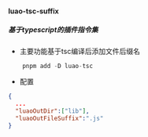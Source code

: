 #### luao-tsc-suffix
##### 基于typescript的插件指令集
- 主要功能基于tsc编译后添加文件后缀名
```ts
    pnpm add -D luao-tsc
```
- 配置
```tsconfig.json
{
  ...
  "luaoOutDir":["lib"],
  "luaoOutFileSuffix":".js"
}
```